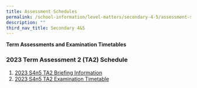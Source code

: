 ```yaml
---
title: Assessment Schedules
permalink: /school-information/level-matters/secondary-4-5/assessment-schedules/
description: ""
third_nav_title: Secondary 4&5
---
```

**Term Assessments and Examination Timetables**  

### 2023 Term Assessment 2 (TA2) Schedule

1. [2023 S4n5 TA2 Briefing Information](/files/Level%20Matters/S4n5/2023/2023_%20letter%20to%20parents%20ta2%20sec%204_5.pdf)
2. [2023 S4n5 TA2 Examination Timetable](/files/Examination%20Timetables/2023%20Exam%20Timetables/TA2/2023%20s4n5%20ta2%20tt.pdf)